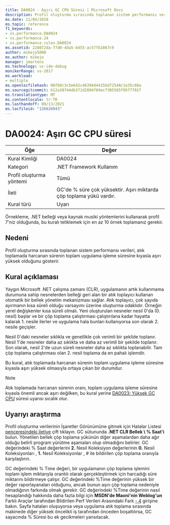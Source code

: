 ```yaml
---
title: DA0024 - Aşırı GC CPU Süresi | Microsoft Docs
description: Profil oluşturma sırasında toplanan sistem performansı verileri, atık toplamada harcanan sürenin toplam uygulama işleme süresine kıyasla aşırı yüksek olduğunu gösterir.
ms.date: 11/04/2016
ms.topic: reference
f1_keywords:
- vs.performance.DA0024
- vs.performance.24
- vs.performance.rules.DA0024
ms.assetid: 228872da-77d0-4da5-b455-ac57fb1867c9
author: mikejo5000
ms.author: mikejo
manager: jmartens
ms.technology: vs-ide-debug
monikerRange: vs-2017
ms.workload:
- multiple
ms.openlocfilehash: 08f60c3c5e642c46394d44156d72548c1e35c98a
ms.sourcegitcommit: b12a38744db371d2894769ecf305585f9577792f
ms.translationtype: MT
ms.contentlocale: tr-TR
ms.lasthandoff: 09/13/2021
ms.locfileid: "126626943"
---
```

# <a name="da0024-excessive-gc-cpu-time"></a>DA0024: Aşırı GC CPU süresi

|Öğe|Değer|
|-|-|
|Kural Kimliği|DA0024|
|Kategori|.NET Framework Kullanım|
|Profil oluşturma yöntemi|Tümü|
|İleti|GC'de % süre çok yüksektir. Aşırı miktarda çöp toplama yükü vardır.|
|Kural türü|Uyarı|

 Örnekleme, .NET belleği veya kaynak musiki yöntemlerini kullanarak profil 7'niz olduğunda, bu kuralı tetiklemek için en az 10 örnek toplamanız gerekir.

## <a name="cause"></a>Nedeni
 Profil oluşturma sırasında toplanan sistem performansı verileri, atık toplamada harcanan sürenin toplam uygulama işleme süresine kıyasla aşırı yüksek olduğunu gösterir.

## <a name="rule-description"></a>Kural açıklaması
 Yaygın Microsoft .NET çalışma zamanı (CLR), uygulamanın artık kullanmama durumuna sahip nesnelerden belleği geri alan bir atık toplayıcı kullanan otomatik bir bellek yönetim mekanizması sağlar. Atık toplayıcı, çok sayıda ayırmanın kısa süreli olduğu varsayımı üzerine oluşturma odaklıdır. Örneğin yerel değişkenler kısa süreli olmalı. Yeni oluşturulan nesneler nesil 0'da (0. nesil) başlar ve bir çöp toplama çalıştırması çalıştırılana kadar hayatta kalarak 1. nesile ilerler ve uygulama hala bunları kullanıyorsa son olarak 2. nesile geçişler.

 Nesil 0'daki nesneler sıklıkla ve genellikle çok verimli bir şekilde toplanır. Nesil 1'de nesneler daha az sıklıkta ve daha az verimli bir şekilde toplanır. Son olarak, nesil 2'de uzun süreli nesneler daha az sıklıkta toplanabilir. Tam çöp toplama çalıştırması olan 2. nesil toplama da en pahalı işlemdir.

 Bu kural, atık toplamada harcanan sürenin toplam uygulama işleme süresine kıyasla aşırı yüksek olmasıyla ortaya çıkan bir durumdur.

> [!NOTE]
> Atık toplamada harcanan sürenin oranı, toplam uygulama işleme süresine kıyasla önemli ancak aşırı değilken, bu kural yerine [DA0023: Yüksek GC CPU](../profiling/da0023-high-gc-cpu-time.md) süresi uyarısı sıcalık olur.

## <a name="how-to-investigate-a-warning"></a>Uyarıyı araştırma
 Profil oluşturma verilerinin İşaretler Görünümüne gitmek için Hatalar Listesi [penceresindeki iletiye](../profiling/marks-view.md) çift tıklayın. GC sütununda **.NET CLR Bellek \\ % Saat'i** bulun. Yönetilen bellek çöp toplama yükünün diğer aşamalardan daha ağır olduğu belirli program yürütme aşamaları olup olmadığını belirler. GC değerindeki % Saat değerlerini **2.** Nesil Koleksiyon değerlerinin **0.** Nesil Koleksiyonları , **1.** Nesil Koleksiyonlar , # ile bildirilen çöp toplama oranıyla karşılaştırın.

 GC değerindeki % Time değeri, bir uygulamanın çöp toplama işlemini toplam işlem miktarıyla orantılı olarak gerçekleştirmek için harcadığı süre miktarını bildirmeye çalışır. GC değerindeki %Time değerinin yüksek bir değer raporlayanaları olduğunu, ancak bunun aşırı çöp toplama nedeniyle olmadığının farkında olmak gerekir. GC değerindeki %Time değerinin nasıl hesaplandığı hakkında daha fazla bilgi için **MSDN'de Maoni'nin Weblog'un** Farklı Araçlar tarafından Bildirilen Perf Verileri Arasındaki Fark [- 4](https://devblogs.microsoft.com/maoni/archive/difference-between-perf-data-reported-by-different-tools-4.aspx) girişine bakın. Sayfa hataları oluşuyorsa veya uygulama atık toplama sırasında makinede diğer yüksek öncelikli iş tarafından önceden boşaltılırsa, GC sayacında % Süresi bu ek gecikmeleri yansıtacak.
